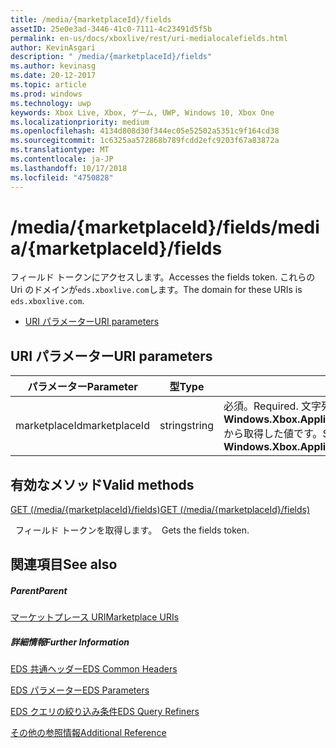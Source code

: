 ```yaml
---
title: /media/{marketplaceId}/fields
assetID: 25e0e3ad-3446-41c0-7111-4c23491d5f5b
permalink: en-us/docs/xboxlive/rest/uri-medialocalefields.html
author: KevinAsgari
description: " /media/{marketplaceId}/fields"
ms.author: kevinasg
ms.date: 20-12-2017
ms.topic: article
ms.prod: windows
ms.technology: uwp
keywords: Xbox Live, Xbox, ゲーム, UWP, Windows 10, Xbox One
ms.localizationpriority: medium
ms.openlocfilehash: 4134d808d30f344ec05e52502a5351c9f164cd38
ms.sourcegitcommit: 1c6325aa572868b789fcdd2efc9203f67a83872a
ms.translationtype: MT
ms.contentlocale: ja-JP
ms.lasthandoff: 10/17/2018
ms.locfileid: "4750828"
---
```

# <a name="mediamarketplaceidfields"></a><span data-ttu-id="0a5dc-104">/media/{marketplaceId}/fields</span><span class="sxs-lookup"><span data-stu-id="0a5dc-104">/media/{marketplaceId}/fields</span></span>
<span data-ttu-id="0a5dc-105">フィールド トークンにアクセスします。</span><span class="sxs-lookup"><span data-stu-id="0a5dc-105">Accesses the fields token.</span></span> <span data-ttu-id="0a5dc-106">これらの Uri のドメインが`eds.xboxlive.com`します。</span><span class="sxs-lookup"><span data-stu-id="0a5dc-106">The domain for these URIs is `eds.xboxlive.com`.</span></span>
 
  * [<span data-ttu-id="0a5dc-107">URI パラメーター</span><span class="sxs-lookup"><span data-stu-id="0a5dc-107">URI parameters</span></span>](#ID4EV)
 
<a id="ID4EV"></a>

 
## <a name="uri-parameters"></a><span data-ttu-id="0a5dc-108">URI パラメーター</span><span class="sxs-lookup"><span data-stu-id="0a5dc-108">URI parameters</span></span>
 
| <span data-ttu-id="0a5dc-109">パラメーター</span><span class="sxs-lookup"><span data-stu-id="0a5dc-109">Parameter</span></span>| <span data-ttu-id="0a5dc-110">型</span><span class="sxs-lookup"><span data-stu-id="0a5dc-110">Type</span></span>| <span data-ttu-id="0a5dc-111">説明</span><span class="sxs-lookup"><span data-stu-id="0a5dc-111">Description</span></span>| 
| --- | --- | --- | 
| <span data-ttu-id="0a5dc-112">marketplaceId</span><span class="sxs-lookup"><span data-stu-id="0a5dc-112">marketplaceId</span></span>| <span data-ttu-id="0a5dc-113">string</span><span class="sxs-lookup"><span data-stu-id="0a5dc-113">string</span></span>| <span data-ttu-id="0a5dc-114">必須。</span><span class="sxs-lookup"><span data-stu-id="0a5dc-114">Required.</span></span> <span data-ttu-id="0a5dc-115">文字列<b>Windows.Xbox.ApplicationModel.Store.Configuration.MarketplaceId</b>から取得した値です。</span><span class="sxs-lookup"><span data-stu-id="0a5dc-115">String value obtained from the <b>Windows.Xbox.ApplicationModel.Store.Configuration.MarketplaceId</b>.</span></span>| 
  
<a id="ID4EUB"></a>

 
## <a name="valid-methods"></a><span data-ttu-id="0a5dc-116">有効なメソッド</span><span class="sxs-lookup"><span data-stu-id="0a5dc-116">Valid methods</span></span>

[<span data-ttu-id="0a5dc-117">GET (/media/{marketplaceId}/fields)</span><span class="sxs-lookup"><span data-stu-id="0a5dc-117">GET (/media/{marketplaceId}/fields)</span></span>](uri-medialocalefieldsget.md)

<span data-ttu-id="0a5dc-118">&nbsp;&nbsp;フィールド トークンを取得します。</span><span class="sxs-lookup"><span data-stu-id="0a5dc-118">&nbsp;&nbsp;Gets the fields token.</span></span>
 
<a id="ID4E5B"></a>

 
## <a name="see-also"></a><span data-ttu-id="0a5dc-119">関連項目</span><span class="sxs-lookup"><span data-stu-id="0a5dc-119">See also</span></span>
 
<a id="ID4EAC"></a>

 
##### <a name="parent"></a><span data-ttu-id="0a5dc-120">Parent</span><span class="sxs-lookup"><span data-stu-id="0a5dc-120">Parent</span></span> 

[<span data-ttu-id="0a5dc-121">マーケットプレース URI</span><span class="sxs-lookup"><span data-stu-id="0a5dc-121">Marketplace URIs</span></span>](atoc-reference-marketplace.md)

  
<a id="ID4EKC"></a>

 
##### <a name="further-information"></a><span data-ttu-id="0a5dc-122">詳細情報</span><span class="sxs-lookup"><span data-stu-id="0a5dc-122">Further Information</span></span> 

[<span data-ttu-id="0a5dc-123">EDS 共通ヘッダー</span><span class="sxs-lookup"><span data-stu-id="0a5dc-123">EDS Common Headers</span></span>](../../additional/edscommonheaders.md)

 [<span data-ttu-id="0a5dc-124">EDS パラメーター</span><span class="sxs-lookup"><span data-stu-id="0a5dc-124">EDS Parameters</span></span>](../../additional/edsparameters.md)

 [<span data-ttu-id="0a5dc-125">EDS クエリの絞り込み条件</span><span class="sxs-lookup"><span data-stu-id="0a5dc-125">EDS Query Refiners</span></span>](../../additional/edsqueryrefiners.md)

 [<span data-ttu-id="0a5dc-126">その他の参照情報</span><span class="sxs-lookup"><span data-stu-id="0a5dc-126">Additional Reference</span></span>](../../additional/atoc-xboxlivews-reference-additional.md)

   